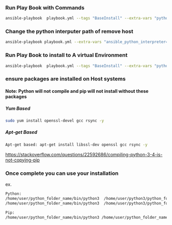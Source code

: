 

### Run Play Book with Commands
```bash
ansible-playbook  playbook.yml --tags "BaseInstall" --extra-vars "python_folder_name=Userpython3" -u username -i hostname, -k  
```


### Change the python interputer path of remove host
```bash
ansible-playbook playbook.yml --extra-vars "ansible_python_interpreter=/usr/bin/python3   python_folder_name=Userpython3" --tags "BaseInstall" -u username -i hostname, -k
```


### Run Play Book to install to A virtual Environment
```bash
ansible-playbook  playbook.yml --tags "BaseInstall" --extra-vars "python_folder_name=Userpython3 python_Venv_dir=path/to/virtual/env" -u username -i hostname, -k  
```

### ensure packages are installed on Host systems ###
#### Note: Python will not compile and pip will not install without these packages

##### Yum Based
```bash
sudo yum install openssl-devel gcc rsync -y
```

##### Apt-get Based
```bash
Apt-get based: apt-get install libssl-dev openssl gcc rsync -y
```

https://stackoverflow.com/questions/22592686/compiling-python-3-4-is-not-copying-pip



### Once complete you can use your installation

ex.
```bash
Python:
/home/user/python_folder_name/bin/python3  /home/user/python3/python_folder_name/ansible-playbook
/home/user/python_folder_name/bin/python3  /home/user/python3/python_folder_name/sshuttle

Pip:
/home/user/python_folder_name/bin/python3 /home/user/python_folder_name/bin/pip3 show  ansible
```